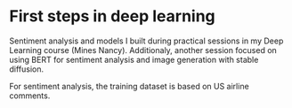 # First steps in deep learning
Sentiment analysis and models I built during practical sessions in my Deep Learning course (Mines Nancy). Additionaly, another session focused on using BERT for sentiment analysis and image generation with stable diffusion.

For sentiment analysis, the training dataset is based on US airline comments.

